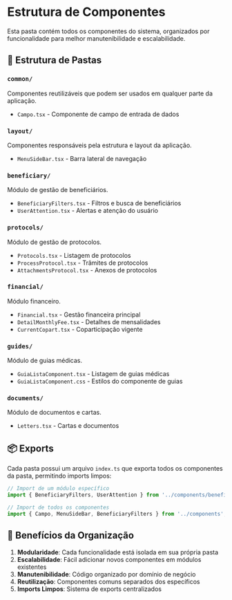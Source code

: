 # Estrutura de Componentes

Esta pasta contém todos os componentes do sistema, organizados por funcionalidade para melhor manutenibilidade e escalabilidade.

## 📁 Estrutura de Pastas

### `common/`
Componentes reutilizáveis que podem ser usados em qualquer parte da aplicação.
- `Campo.tsx` - Componente de campo de entrada de dados

### `layout/`
Componentes responsáveis pela estrutura e layout da aplicação.
- `MenuSideBar.tsx` - Barra lateral de navegação

### `beneficiary/`
Módulo de gestão de beneficiários.
- `BeneficiaryFilters.tsx` - Filtros e busca de beneficiários
- `UserAttention.tsx` - Alertas e atenção do usuário

### `protocols/`
Módulo de gestão de protocolos.
- `Protocols.tsx` - Listagem de protocolos
- `ProcessProtocol.tsx` - Trâmites de protocolos
- `AttachmentsProtocol.tsx` - Anexos de protocolos

### `financial/`
Módulo financeiro.
- `Financial.tsx` - Gestão financeira principal
- `DetailMonthlyFee.tsx` - Detalhes de mensalidades
- `CurrentCopart.tsx` - Coparticipação vigente

### `guides/`
Módulo de guias médicas.
- `GuiaListaComponent.tsx` - Listagem de guias médicas
- `GuiaListaComponent.css` - Estilos do componente de guias

### `documents/`
Módulo de documentos e cartas.
- `Letters.tsx` - Cartas e documentos

## 📦 Exports

Cada pasta possui um arquivo `index.ts` que exporta todos os componentes da pasta, permitindo imports limpos:

```typescript
// Import de um módulo específico
import { BeneficiaryFilters, UserAttention } from '../components/beneficiary';

// Import de todos os componentes
import { Campo, MenuSideBar, BeneficiaryFilters } from '../components';
```

## 🎯 Benefícios da Organização

1. **Modularidade**: Cada funcionalidade está isolada em sua própria pasta
2. **Escalabilidade**: Fácil adicionar novos componentes em módulos existentes
3. **Manutenibilidade**: Código organizado por domínio de negócio
4. **Reutilização**: Componentes comuns separados dos específicos
5. **Imports Limpos**: Sistema de exports centralizados
